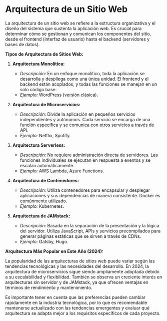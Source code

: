 # Arquitectura de un Sitio Web

La arquitectura de un sitio web se refiere a la estructura organizativa y el diseño del sistema que sustenta la aplicación web. Es crucial para determinar cómo se gestionan y comunican los componentes del sitio, desde el frontend (interfaz de usuario) hasta el backend (servidores y bases de datos).

**Tipos de Arquitectura de Sitios Web:**

1. **Arquitectura Monolítica:**
   - *Descripción:* En un enfoque monolítico, toda la aplicación se desarrolla y despliega como una única unidad. El frontend y el backend están acoplados, y todas las funciones se manejan en un solo código base.
   - *Ejemplo:* WordPress (versión clásica).

2. **Arquitectura de Microservicios:**
   - *Descripción:* Divide la aplicación en pequeños servicios independientes y autónomos. Cada servicio se encarga de una función específica y se comunica con otros servicios a través de API.
   - *Ejemplo:* Netflix, Spotify.

3. **Arquitectura Serverless:**
   - *Descripción:* No requiere administración directa de servidores. Las funciones individuales se ejecutan en respuesta a eventos y se escalan automáticamente.
   - *Ejemplo:* AWS Lambda, Azure Functions.

4. **Arquitectura de Contenedores:**
   - *Descripción:* Utiliza contenedores para encapsular y desplegar aplicaciones y sus dependencias de manera consistente. Docker es comúnmente utilizado.
   - *Ejemplo:* Kubernetes.

5. **Arquitectura de JAMstack:**
   - *Descripción:* Basada en la separación de la presentación y la lógica del servidor. Utiliza JavaScript, APIs y servicios precompilados para generar páginas estáticas que se sirven a través de CDNs.
   - *Ejemplo:* Gatsby, Hugo.

**Arquitectura Más Popular en Este Año (2024):**

La popularidad de las arquitecturas de sitios web puede variar según las tendencias tecnológicas y las necesidades del desarrollo. En 2024, la arquitectura de microservicios sigue siendo ampliamente adoptada debido a su escalabilidad y flexibilidad. También se observa un creciente interés en arquitecturas sin servidor y de JAMstack, ya que ofrecen ventajas en términos de rendimiento y mantenimiento.

Es importante tener en cuenta que las preferencias pueden cambiar rápidamente en la industria tecnológica, por lo que es recomendable mantenerse actualizado con las tendencias emergentes y evaluar qué arquitectura se adapta mejor a los requisitos específicos de cada proyecto.
